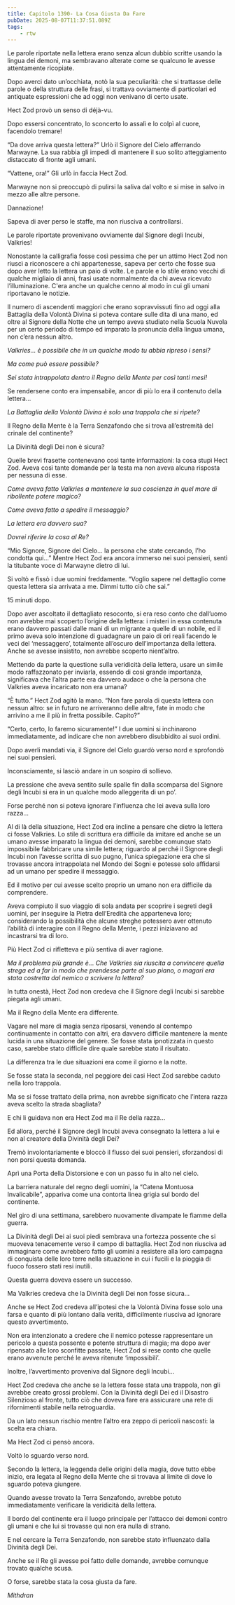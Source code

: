 ```yaml
---
title: Capitolo 1390- La Cosa Giusta Da Fare
pubDate: 2025-08-07T11:37:51.089Z
tags:
    - rtw
---
```



Le parole riportate nella lettera erano senza alcun dubbio scritte usando la lingua dei demoni, ma sembravano alterate come se qualcuno le avesse attentamente ricopiate.


Dopo averci dato un’occhiata, notò la sua peculiarità: che si trattasse delle parole o della struttura delle frasi, si trattava ovviamente di particolari ed antiquate espressioni che ad oggi non venivano di certo usate.


Hect Zod provò un senso di déjà-vu.


Dopo essersi concentrato, lo sconcerto lo assalì e lo colpì al cuore, facendolo tremare!


“Da dove arriva questa lettera?” Urlò il Signore del Cielo afferrando Marwayne. La sua rabbia gli impedì di mantenere il suo solito atteggiamento distaccato di fronte agli umani.


“Vattene, ora!” Gli urlò in faccia Hect Zod.


Marwayne non si preoccupò di pulirsi la saliva dal volto e si mise in salvo in mezzo alle altre persone.


Dannazione!


Sapeva di aver perso le staffe, ma non riusciva a controllarsi.


Le parole riportate provenivano ovviamente dal Signore degli Incubi, Valkries!


Nonostante la calligrafia fosse così pessima che per un attimo Hect Zod non riuscì a riconoscere a chi appartenesse, sapeva per certo che fosse sua dopo aver letto la lettera un paio di volte. Le parole e lo stile erano vecchi di qualche migliaio di anni, frasi usate normalmente da chi aveva ricevuto l’illuminazione. C'era anche un qualche cenno al modo in cui gli umani riportavano le notizie.


Il numero di ascendenti maggiori che erano sopravvissuti fino ad oggi alla Battaglia della Volontà Divina si poteva contare sulle dita di una mano, ed oltre al Signore della Notte che un tempo aveva studiato nella Scuola Nuvola per un certo periodo di tempo ed imparato la pronuncia della lingua umana, non c’era nessun altro.


<em>Valkries... è possibile che in un qualche modo tu abbia ripreso i sensi?</em>


<em>Ma come può essere possibile?</em>


<em>Sei stata intrappolata dentro il Regno della Mente per così tanti mesi!</em>


Se rendersene conto era impensabile, ancor di più lo era il contenuto della lettera...


<em>La Battaglia della Volontà Divina è solo una trappola che si ripete?</em>


Il Regno della Mente è la Terra Senzafondo che si trova all’estremità del crinale del continente?


La Divinità degli Dei non è sicura?


Quelle brevi frasette contenevano così tante informazioni: la cosa stupì Hect Zod. Aveva così tante domande per la testa ma non aveva alcuna risposta per nessuna di esse.


<em>Come aveva fatto Valkries a mantenere la sua coscienza in quel mare di ribollente potere magico?</em>


<em>Come aveva fatto a spedire il messaggio?</em>


<em>La lettera era davvero sua?</em>


<em>Dovrei riferire la cosa al Re?</em>


“Mio Signore, Signore del Cielo... la persona che state cercando, l’ho condotta qui...” Mentre Hect Zod era ancora immerso nei suoi pensieri, sentì la titubante voce di Marwayne dietro di lui.


Si voltò e fissò i due uomini freddamente. “Voglio sapere nel dettaglio come questa lettera sia arrivata a me. Dimmi tutto ciò che sai.”


15 minuti dopo.


Dopo aver ascoltato il dettagliato resoconto, si era reso conto che dall’uomo non avrebbe mai scoperto l’origine della lettera: i misteri in essa contenuta erano davvero passati dalle mani di un migrante a quelle di un nobile, ed il primo aveva solo intenzione di guadagnare un paio di ori reali facendo le veci del ‘messaggero’, totalmente all’oscuro dell’importanza della lettera. Anche se avesse insistito, non avrebbe scoperto nient’altro.


Mettendo da parte la questione sulla veridicità della lettera, usare un simile modo raffazzonato per inviarla, essendo di così grande importanza, significava che l’altra parte era davvero audace o che la persona che Valkries aveva incaricato non era umana?


“È tutto.” Hect Zod agitò la mano. “Non fare parola di questa lettera con nessun altro: se in futuro ne arriveranno delle altre, fate in modo che arrivino a me il più in fretta possibile. Capito?”


“Certo, certo, lo faremo sicuramente!” I due uomini si inchinarono immediatamente, ad indicare che non avrebbero disubbidito ai suoi ordini.


Dopo averli mandati via, il Signore del Cielo guardò verso nord e sprofondò nei suoi pensieri.


Inconsciamente, si lasciò andare in un sospiro di sollievo.


La pressione che aveva sentito sulle spalle fin dalla scomparsa del Signore degli Incubi si era in un qualche modo alleggerita di un po’.


Forse perché non si poteva ignorare l’influenza che lei aveva sulla loro razza...


Al di là della situazione, Hect Zod era incline a pensare che dietro la lettera ci fosse Valkries. Lo stile di scrittura era difficile da imitare ed anche se un umano avesse imparato la lingua dei demoni, sarebbe comunque stato impossibile fabbricare una simile lettera; riguardo al perché il Signore degli Incubi non l’avesse scritta di suo pugno, l’unica spiegazione era che si trovasse ancora intrappolata nel Mondo dei Sogni e potesse solo affidarsi ad un umano per spedire il messaggio.


Ed il motivo per cui avesse scelto proprio un umano non era difficile da comprendere.


Aveva compiuto il suo viaggio di sola andata per scoprire i segreti degli uomini, per inseguire la Pietra dell’Eredità che apparteneva loro; considerando la possibilità che alcune streghe potessero aver ottenuto l’abilità di interagire con il Regno della Mente, i pezzi iniziavano ad incastrarsi tra di loro.


Più Hect Zod ci rifletteva e più sentiva di aver ragione.


<em>Ma il problema più grande è... Che Valkries sia riuscita a convincere quella strega ed a far in modo che prendesse parte al suo piano, o magari era stata costretta dal nemico a scrivere la lettera?</em>


In tutta onestà, Hect Zod non credeva che il Signore degli Incubi si sarebbe piegata agli umani.


Ma il Regno della Mente era differente.


Vagare nel mare di magia senza riposarsi, venendo al contempo continuamente in contatto con altri, era davvero difficile mantenere la mente lucida in una situazione del genere. Se fosse stata ipnotizzata in questo caso, sarebbe stato difficile dire quale sarebbe stato il risultato.


La differenza tra le due situazioni era come il giorno e la notte.


Se fosse stata la seconda, nel peggiore dei casi Hect Zod sarebbe caduto nella loro trappola.


Ma se si fosse trattato della prima, non avrebbe significato che l’intera razza aveva scelto la strada sbagliata?


E chi li guidava non era Hect Zod ma il Re della razza...


Ed allora, perché il Signore degli Incubi aveva consegnato la lettera a lui e non al creatore della Divinità degli Dei?


Tremò involontariamente e bloccò il flusso dei suoi pensieri, sforzandosi di non porsi questa domanda.


Aprì una Porta della Distorsione e con un passo fu in alto nel cielo.


La barriera naturale del regno degli uomini, la “Catena Montuosa Invalicabile”, appariva come una contorta linea grigia sul bordo del continente.


Nel giro di una settimana, sarebbero nuovamente divampate le fiamme della guerra.


La Divinità degli Dei ai suoi piedi sembrava una fortezza possente che si muoveva tenacemente verso il campo di battaglia. Hect Zod non riusciva ad immaginare come avrebbero fatto gli uomini a resistere alla loro campagna di conquista delle loro terre nella situazione in cui i fucili e la pioggia di fuoco fossero stati resi inutili.


Questa guerra doveva essere un successo.


Ma Valkries credeva che la Divinità degli Dei non fosse sicura...


Anche se Hect Zod credeva all’ipotesi che la Volontà Divina fosse solo una farsa e quanto di più lontano dalla verità, difficilmente riusciva ad ignorare questo avvertimento.


Non era intenzionato a credere che il nemico potesse rappresentare un pericolo a questa possente e potente struttura di magia; ma dopo aver ripensato alle loro sconfitte passate, Hect Zod si rese conto che quelle erano avvenute perché le aveva ritenute ‘impossibili’.


Inoltre, l’avvertimento proveniva dal Signore degli Incubi...


Hect Zod credeva che anche se la lettera fosse stata una trappola, non gli avrebbe creato grossi problemi. Con la Divinità degli Dei ed il Disastro Silenzioso al fronte, tutto ciò che doveva fare era assicurare una rete di rifornimenti stabile nella retroguardia.


Da un lato nessun rischio mentre l’altro era zeppo di pericoli nascosti: la scelta era chiara.


Ma Hect Zod ci pensò ancora.


Voltò lo sguardo verso nord.


Secondo la lettera, la leggenda delle origini della magia, dove tutto ebbe inizio, era legata al Regno della Mente che si trovava al limite di dove lo sguardo poteva giungere.


Quando avesse trovato la Terra Senzafondo, avrebbe potuto immediatamente verificare la veridicità della lettera.


Il bordo del continente era il luogo principale per l’attacco dei demoni contro gli umani e che lui si trovasse qui non era nulla di strano.


E nel cercare la Terra Senzafondo, non sarebbe stato influenzato dalla Divinità degli Dei.


Anche se il Re gli avesse poi fatto delle domande, avrebbe comunque trovato qualche scusa.


O forse, sarebbe stata la cosa giusta da fare.






<em>Mithdran </em>
































                                


                                



